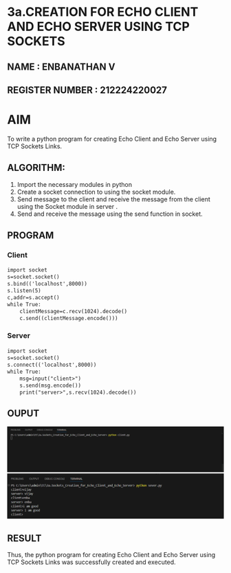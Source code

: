 # 3a.CREATION FOR ECHO CLIENT AND ECHO SERVER USING TCP SOCKETS

## NAME : ENBANATHAN V
## REGISTER NUMBER : 212224220027

# AIM
To write a python program for creating Echo Client and Echo Server using TCP
Sockets Links.

## ALGORITHM:
1. Import the necessary modules in python
2. Create a socket connection to using the socket module.
3. Send message to the client and receive the message from the client using the Socket module in
 server .
4. Send and receive the message using the send function in socket.

## PROGRAM
### Client
```
import socket
s=socket.socket()
s.bind(('localhost',8000))
s.listen(5)
c,addr=s.accept()
while True:
    clientMessage=c.recv(1024).decode()
    c.send((clientMessage.encode()))
```
### Server
```
import socket
s=socket.socket()
s.connect(('localhost',8000))
while True:
    msg=input("client>")
    s.send(msg.encode())
    print("server>",s.recv(1024).decode())
```

## OUPUT

![alt text](<Screenshot 2025-05-18 092033.png>)
![alt text](<Screenshot 2025-05-18 092050.png>)

## RESULT
Thus, the python program for creating Echo Client and Echo Server using TCP Sockets Links 
was successfully created and executed.

